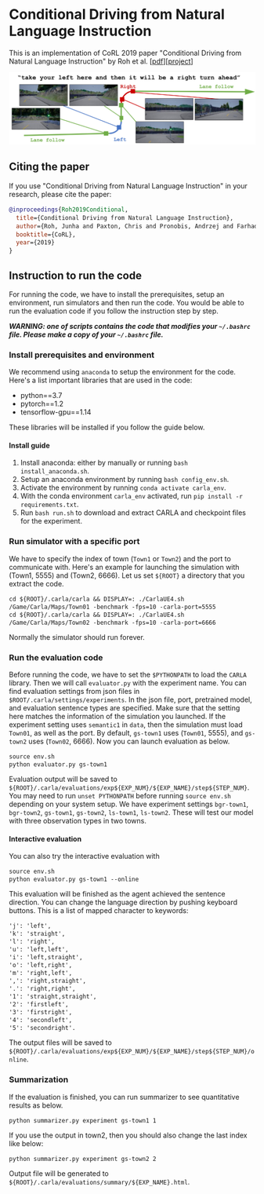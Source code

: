 # Conditional Driving from Natural Language Instruction
This is an implementation of CoRL 2019 paper "Conditional Driving from Natural Language Instruction" by Roh et al. [[pdf]()][[project](https://sites.google.com/view/language-grounded-driving)]

![cover-image](cover.png)

## Citing the paper
If you use "Conditional Driving from Natural Language Instruction" in your research, please cite the paper:
```bibtex
@inproceedings{Roh2019Conditional,
  title={Conditional Driving from Natural Language Instruction},
  author={Roh, Junha and Paxton, Chris and Pronobis, Andrzej and Farhadi, Ali and Fox, Dieter},
  booktitle={CoRL},
  year={2019}
}
```

## Instruction to run the code
For running the code, we have to install the prerequisites, setup an environment, run simulators and then run the code.
You would be able to run the evaluation code if you follow the instruction step by step.

***WARNING: one of scripts contains the code that modifies your `~/.bashrc` file. Please make a copy of your `~/.bashrc` file.***

### Install prerequisites and environment
We recommend using `anaconda` to setup the environment for the code.
Here's a list important libraries that are used in the code:
* python==3.7
* pytorch==1.2
* tensorflow-gpu==1.14

These libraries will be installed if you follow the guide below.

#### Install guide
1. Install anaconda: either by manually or running `bash install_anaconda.sh`.
1. Setup an anaconda environment by running `bash config_env.sh`.
1. Activate the environment by running `conda activate carla_env`.
1. With the conda environment `carla_env` activated, run `pip install -r requirements.txt`.
1. Run `bash run.sh` to download and extract CARLA and checkpoint files for the experiment.

### Run simulator with a specific port
We have to specify the index of town (`Town1` or `Town2`) and the port to communicate with.
Here's an example for launching the simulation with (Town1, 5555) and (Town2, 6666).
Let us set `${ROOT}` a directory that you extract the code.
```
cd ${ROOT}/.carla/carla && DISPLAY=: ./CarlaUE4.sh /Game/Carla/Maps/Town01 -benchmark -fps=10 -carla-port=5555
cd ${ROOT}/.carla/carla && DISPLAY=: ./CarlaUE4.sh /Game/Carla/Maps/Town02 -benchmark -fps=10 -carla-port=6666
```
Normally the simulator should run forever.

### Run the evaluation code
Before running the code, we have to set the `$PYTHONPATH` to load the `CARLA` library.
Then we will call `evaluator.py` with the experiment name.
You can find evaluation settings from json files in `$ROOT/.carla/settings/experiments`.
In the json file, port, pretrained model, and evaluation sentence types are specified.
Make sure that the setting here matches the information of the simulation you launched.
If the experiment setting uses `semantic1` in `data`, then the simulation must load `Town01`, as well as the port.
By default, `gs-town1` uses (`Town01`, 5555), and `gs-town2` uses (`Town02`, 6666).
Now you can launch evaluation as below.
```
source env.sh
python evaluator.py gs-town1
```
Evaluation output will be saved to `${ROOT}/.carla/evaluations/exp${EXP_NUM}/${EXP_NAME}/step${STEP_NUM}`.
You may need to run `unset PYTHONPATH` before running `source env.sh` depending on your system setup.
We have experiment settings `bgr-town1`, `bgr-town2`, `gs-town1`, `gs-town2`, `ls-town1`, `ls-town2`.
These will test our model with three observation types in two towns.   

#### Interactive evaluation
You can also try the interactive evaluation with
```
source env.sh
python evaluator.py gs-town1 --online
```
This evaluation will be finished as the agent achieved the sentence direction.
You can change the language direction by pushing keyboard buttons.
This is a list of mapped character to keywords:

```
'j': 'left',
'k': 'straight',
'l': 'right',
'u': 'left,left',
'i': 'left,straight',
'o': 'left,right',
'm': 'right,left',
',': 'right,straight',
'.': 'right,right',
'1': 'straight,straight',
'2': 'firstleft',
'3': 'firstright',
'4': 'secondleft',
'5': 'secondright'.
```

The output files will be saved to `${ROOT}/.carla/evaluations/exp${EXP_NUM}/${EXP_NAME}/step${STEP_NUM}/online`.

### Summarization
If the evaluation is finished, you can run summarizer to see quantitative results as below.
```
python summarizer.py experiment gs-town1 1
```
If you use the output in town2, then you should also change the last index like below:
```
python summarizer.py experiment gs-town2 2
```
Output file will be generated to `${ROOT}/.carla/evaluations/summary/${EXP_NAME}.html`.

